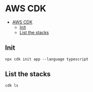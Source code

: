 # AWS CDK

- [AWS CDK](#aws-cdk)
  - [Init](#init)
  - [List the stacks](#list-the-stacks)

## Init

```shell
npx cdk init app --language typescript
```

## List the stacks

```shell
cdk ls
```
